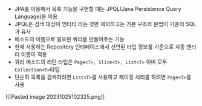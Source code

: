 
- JPA를 이용해서 목록 기능을 구현할 때는 JPQL(Java Persistence Query Language)을 이용
- JPQL은 검색 대상이 엔티티 라는 것만 제외하고는 기본 구조와 문법이 기존의 SQL과 유사
- 메소드의 이름으로 필요한 쿼리를 만들어주는 기능
- 현재 사용하는 Repository 인터페이스에서 선언된 타입 정보를 기준으로 자동 엔티티 이름이 적용
- 쿼리 메소드의 리턴 타입은 `Page<T>, Slice<T>, List<T>` 이며 모두 `Collection<T>`타입
- 단순히 목록을 검색하려면 `List<T>`를 사용하고 페이징 처리를 하려면 `Page<T>`를 사용

![[Pasted image 20231025102325.png]]
